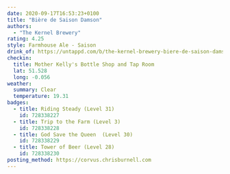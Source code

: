 ```yaml
---
date: 2020-09-17T16:53:23+0100
title: "Bière de Saison Damson"
authors:
  - "The Kernel Brewery"
rating: 4.25
style: Farmhouse Ale - Saison
drink_of: https://untappd.com/b/the-kernel-brewery-biere-de-saison-damson/2531225
checkin:
  title: Mother Kelly's Bottle Shop and Tap Room
  lat: 51.528
  long: -0.056
weather:
  summary: Clear
  temperature: 19.31
badges:
  - title: Riding Steady (Level 31)
    id: 728338227
  - title: Trip to the Farm (Level 3)
    id: 728338228
  - title: God Save the Queen  (Level 30)
    id: 728338229
  - title: Tower of Beer (Level 28)
    id: 728338230
posting_method: https://corvus.chrisburnell.com
---
```

